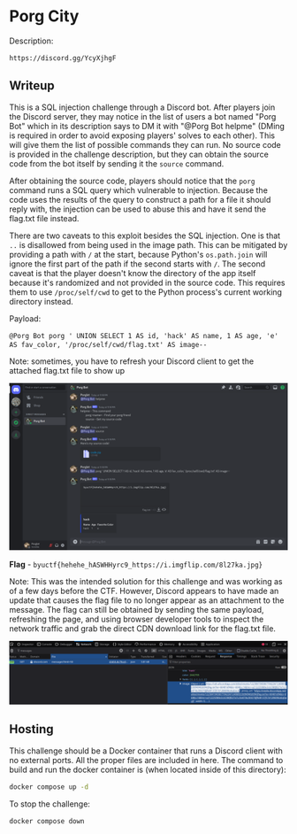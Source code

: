 # Porg City
Description:
```markdown
https://discord.gg/YcyXjhgF
```

## Writeup
This is a SQL injection challenge through a Discord bot. After players join the Discord server, they may notice in the list of users a bot named "Porg Bot" which in its description says to DM it with "@Porg Bot helpme" (DMing is required in order to avoid exposing players' solves to each other). This will give them the list of possible commands they can run. No source code is provided in the challenge description, but they can obtain the source code from the bot itself by sending it the `source` command. 

After obtaining the source code, players should notice that the `porg` command runs a SQL query which vulnerable to injection. Because the code uses the results of the query to construct a path for a file it should reply with, the injection can be used to abuse this and have it send the flag.txt file instead.

There are two caveats to this exploit besides the SQL injection. One is that `..` is disallowed from being used in the image path. This can be mitigated by providing a path with `/` at the start, because Python's `os.path.join` will ignore the first part of the path if the second starts with `/`. The second caveat is that the player doesn't know the directory of the app itself because it's randomized and not provided in the source code. This requires them to use `/proc/self/cwd` to get to the Python process's current working directory instead.

Payload:
```
@Porg Bot porg ' UNION SELECT 1 AS id, 'hack' AS name, 1 AS age, 'e' AS fav_color, '/proc/self/cwd/flag.txt' AS image--
```
Note: sometimes, you have to refresh your Discord client to get the attached flag.txt file to show up

![Solve](solve.png)

**Flag** - `byuctf{hehehe_hASWHHyrc9_https://i.imgflip.com/8l27ka.jpg}`

Note: This was the intended solution for this challenge and was working as of a few days before the CTF. However, Discord appears to have made an update that causes the flag file to no longer appear as an attachment to the message. The flag can still be obtained by sending the same payload, refreshing the page, and using browser developer tools to inspect the network traffic and grab the direct CDN download link for the flag.txt file.

![Solve 2](solve_2.png)

## Hosting
This challenge should be a Docker container that runs a Discord client with no external ports. All the proper files are included in here. The command to build and run the docker container is (when located inside of this directory):

```bash
docker compose up -d
```

To stop the challenge:
```bash
docker compose down
```